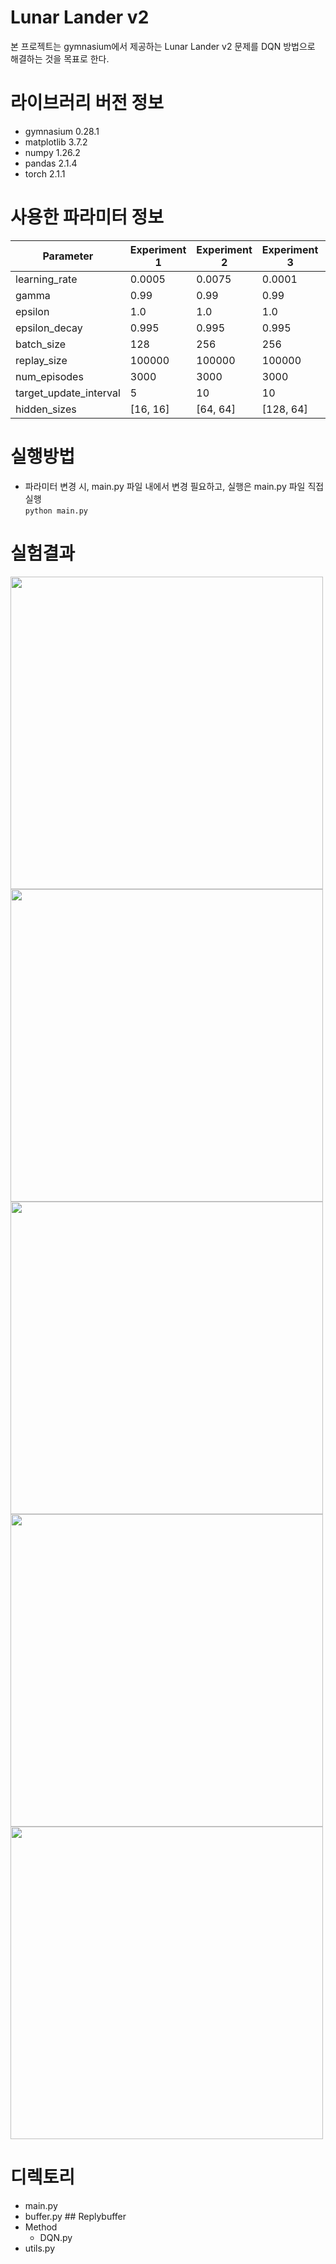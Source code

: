# Lunar Lander v2
본 프로젝트는 gymnasium에서 제공하는 Lunar Lander v2 문제를 DQN 방법으로 해결하는 것을 목표로 한다.

# 라이브러리 버전 정보
- gymnasium 0.28.1
- matplotlib 3.7.2
- numpy 1.26.2
- pandas 2.1.4
- torch 2.1.1

# 사용한 파라미터 정보
| Parameter               | Experiment 1 | Experiment 2 | Experiment 3 | Experiment 4 | Experiment 5 |
|-------------------------|--------------|--------------|--------------|--------------|--------------|
| learning_rate           | 0.0005       | 0.0075       | 0.0001       | 0.00075      | 0.0005       |
| gamma                   | 0.99         | 0.99         | 0.99         | 0.99         | 0.99         |
| epsilon                 | 1.0          | 1.0          | 1.0          | 1.0          | 1.0          |
| epsilon_decay           | 0.995        | 0.995        | 0.995        | 0.995        | 0.995        |
| batch_size              | 128          | 256          | 256          | 256          | 256          |
| replay_size             | 100000       | 100000       | 100000       | 100000       | 100000       |
| num_episodes            | 3000         | 3000         | 3000         | 3000         | 3000         |
| target_update_interval  | 5            | 10           | 10           | 10           | 10           |
| hidden_sizes            | [16, 16]     | [64, 64]     | [128, 64]    | [16, 16]     | [128, 64]    |




# 실행방법
- 파라미터 변경 시, main.py 파일 내에서 변경 필요하고, 실행은 main.py 파일 직접 실행<br>
```python main.py```

# 실험결과
<img src="https://github.com/ideaplugging/RL/assets/119948425/b1721c50-f622-453e-88c2-fe9b8bb47dc7" width="500">
<img src="https://github.com/ideaplugging/RL/assets/119948425/5c278436-2257-4844-8986-374255c60c45" width="500">
<img src="https://github.com/ideaplugging/RL/assets/119948425/895f9cf7-9452-4435-af24-e1412d272d5f" width="500">
<img src="https://github.com/ideaplugging/RL/assets/119948425/8013dd33-f3b0-4cbe-8110-4add8069e994" width="500">
<img src="https://github.com/ideaplugging/RL/assets/119948425/68483f42-2825-426a-aab9-591ab3c35a70" width="500">

# 디렉토리
- main.py<br>
- buffer.py ## Replybuffer<br>
- Method <br>
  - DQN.py<br>
- utils.py<br>





